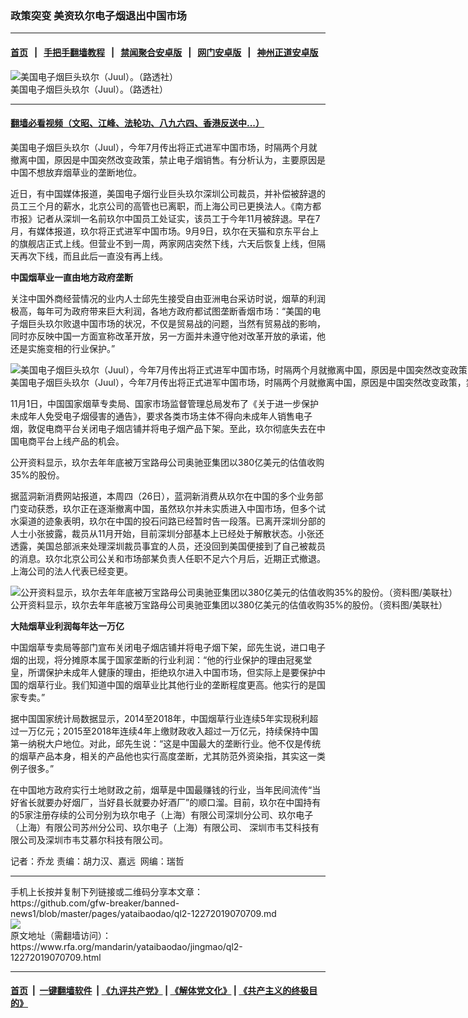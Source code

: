### 政策突变   美资玖尔电子烟退出中国市场 
------------------------

#### [首页](https://github.com/gfw-breaker/banned-news1/blob/master/README.md) &nbsp;&nbsp;|&nbsp;&nbsp; [手把手翻墙教程](https://github.com/gfw-breaker/guides/wiki) &nbsp;&nbsp;|&nbsp;&nbsp; [禁闻聚合安卓版](https://github.com/gfw-breaker/bn-android) &nbsp;&nbsp;|&nbsp;&nbsp; [网门安卓版](https://github.com/oGate2/oGate) &nbsp;&nbsp;|&nbsp;&nbsp; [神州正道安卓版](https://github.com/SzzdOgate/update) 



<div id="headerimg">
 <img alt="美国电子烟巨头玖尔（Juul）。（路透社）" src="https://www.rfa.org/mandarin/yataibaodao/jingmao/ql2-12272019070709.html/2019-09-09T215549Z_1841054897_RC18526E33E0_RTRMADP_3_HEALTH-VAPING.JPG/@@images/bf08a33d-fe33-4588-b0d7-56b6ae85e51c.jpeg" title="美国电子烟巨头玖尔（Juul）。（路透社）"/>
 <div id="headerimgcontents">
  <div id="headerimgcaption">
   <span>
    美国电子烟巨头玖尔（Juul）。（路透社）
   </span>
   <!-- zoomattribute -->
  </div>
  <!-- headerimgcaption -->
 </div>
 <!-- headerimagecontents -->
</div>

<hr/>


#### [翻墙必看视频（文昭、江峰、法轮功、八九六四、香港反送中...）](http://167.172.214.107/home.html)

<div id="storytext">
 <div>
  <div class="slot_header">
  </div>
 </div>
 <p>
 </p>
 <p>
  美国电子烟巨头玖尔（Juul），今年7月传出将正式进军中国市场，时隔两个月就撤离中国，原因是中国突然改变政策，禁止电子烟销售。有分析认为，主要原因是中国不想放弃烟草业的垄断地位。
 </p>
 <p>
  近日，有中国媒体报道，美国电子烟行业巨头玖尔深圳公司裁员，并补偿被辞退的员工三个月的薪水，北京公司的高管也已离职，而上海公司已更换法人。《南方都市报》记者从深圳一名前玖尔中国员工处证实，该员工于今年11月被辞退。早在7月，有媒体报道，玖尔将正式进军中国市场。9月9日，玖尔在天猫和京东平台上的旗舰店正式上线。但营业不到一周，两家网店突然下线，六天后恢复上线，但隔天再次下线，而且此后一直没有再上线。
 </p>
 <p>
 </p>
 <p>
 </p>
 <p>
  <b>
   中国烟草业一直由地方政府垄断
  </b>
 </p>
 <p>
  关注中国外商经营情况的业内人士邱先生接受自由亚洲电台采访时说，烟草的利润极高，每年可为政府带来巨大利润，各地方政府都试图垄断香烟市场：“美国的电子烟巨头玖尔败退中国市场的状况，不仅是贸易战的问题，当然有贸易战的影响，同时亦反映中国一方面宣称改革开放，另一方面并未遵守他对改革开放的承诺，他还是实施变相的行业保护。”
 </p>
 <p>
 </p>
 <p>
  <div class="image-inline captioned" style="width:1500px;">
   <div style="width:1500px;">
    <img alt="美国电子烟巨头玖尔（Juul），今年7月传出将正式进军中国市场，时隔两个月就撤离中国，原因是中国突然改变政策，禁止电子烟销售。（资料图/路透社）" src="https://www.rfa.org/mandarin/yataibaodao/jingmao/ql2-12272019070709.html/2019-12-18T120438Z_1183968445_RC2OXD9OPDNP_RTRMADP_3_JUUL-ECIGARETTES-FDA.JPG" title="美国电子烟巨头玖尔（Juul），今年7月传出将正式进军中国市场，时隔两个月就撤离中国，原因是中国突然改变政策，禁止电子烟销售。（资料图/路透社）"/>
   </div>
   <div class="image-caption">
    <span style="width:1500px;">
     美国电子烟巨头玖尔（Juul），今年7月传出将正式进军中国市场，时隔两个月就撤离中国，原因是中国突然改变政策，禁止电子烟销售。（资料图/路透社）
    </span>
    <span class="copyright">
    </span>
   </div>
  </div>
 </p>
 <p>
  11月1日，中国国家烟草专卖局、国家市场监督管理总局发布了《关于进一步保护未成年人免受电子烟侵害的通告》，要求各类市场主体不得向未成年人销售电子烟，敦促电商平台关闭电子烟店铺并将电子烟产品下架。至此，玖尔彻底失去在中国电商平台上线产品的机会。
 </p>
 <p>
  公开资料显示，玖尔去年年底被万宝路母公司奥驰亚集团以380亿美元的估值收购35%的股份。
 </p>
 <p>
  据蓝洞新消费网站报道，本周四（26日），蓝洞新消费从玖尔在中国的多个业务部门变动获悉，玖尔正在逐渐撤离中国，虽然玖尔并未实质进入中国市场，但多个试水渠道的迹象表明，玖尔在中国的投石问路已经暂时告一段落。已离开深圳分部的人士小张披露，裁员从11月开始，目前深圳分部基本上已经处于解散状态。小张还透露，美国总部派来处理深圳裁员事宜的人员，还没回到美国便接到了自己被裁员的消息。玖尔北京公司公关和市场部某负责人任职不足六个月后，近期正式撤退。上海公司的法人代表已经变更。
 </p>
 <p>
 </p>
 <p>
  <div class="image-inline captioned" style="width:1500px;">
   <div style="width:1500px;">
    <img alt="公开资料显示，玖尔去年年底被万宝路母公司奥驰亚集团以380亿美元的估值收购35%的股份。（资料图/美联社）" src="https://www.rfa.org/mandarin/yataibaodao/jingmao/ql2-12272019070709.html/AP_19268428670213.jpg" title="公开资料显示，玖尔去年年底被万宝路母公司奥驰亚集团以380亿美元的估值收购35%的股份。（资料图/美联社）"/>
   </div>
   <div class="image-caption">
    <span style="width:1500px;">
     公开资料显示，玖尔去年年底被万宝路母公司奥驰亚集团以380亿美元的估值收购35%的股份。（资料图/美联社）
    </span>
    <span class="copyright">
    </span>
   </div>
  </div>
 </p>
 <p>
  <b>
   大陆烟草业利润每年达一万亿
  </b>
 </p>
 <p>
  中国烟草专卖局等部门宣布关闭电子烟店铺并将电子烟下架，邱先生说，进口电子烟的出现，将分摊原本属于国家垄断的行业利润：“他的行业保护的理由冠冕堂皇，所谓保护未成年人健康的理由，拒绝玖尔进入中国市场，但实际上是要保护中国的烟草行业。我们知道中国的烟草业比其他行业的垄断程度更高。他实行的是国家专卖。”
 </p>
 <p>
  据中国国家统计局数据显示，2014至2018年，中国烟草行业连续5年实现税利超过一万亿元；2015至2018年连续4年上缴财政收入超过一万亿元，持续保持中国第一纳税大户地位。对此，邱先生说：“这是中国最大的垄断行业。他不仅是传统的烟草产品本身，相关的产品他也实行高度垄断，尤其防范外资染指，其实这一类例子很多。”
 </p>
 <p>
  在中国地方政府实行土地财政之前，烟草是中国最赚钱的行业，当年民间流传“当好省长就要办好烟厂，当好县长就要办好酒厂”的顺口溜。目前，玖尔在中国持有的5家注册存续的公司分别为玖尔电子（上海）有限公司深圳分公司、玖尔电子（上海）有限公司苏州分公司、玖尔电子（上海）有限公司、 深圳市韦艾科技有限公司及深圳市韦艾慕尔科技有限公司。
 </p>
 <p>
 </p>
 <p>
  记者：乔龙 责编：胡力汉、嘉远  网编：瑞哲
 </p>
</div>

<hr/>
手机上长按并复制下列链接或二维码分享本文章：<br/>
https://github.com/gfw-breaker/banned-news1/blob/master/pages/yataibaodao/ql2-12272019070709.md <br/>
<a href='https://github.com/gfw-breaker/banned-news1/blob/master/pages/yataibaodao/ql2-12272019070709.md'><img src='https://github.com/gfw-breaker/banned-news1/blob/master/pages/yataibaodao/ql2-12272019070709.md.png'/></a> <br/>
原文地址（需翻墙访问）：https://www.rfa.org/mandarin/yataibaodao/jingmao/ql2-12272019070709.html


------------------------
#### [首页](https://github.com/gfw-breaker/banned-news1/blob/master/README.md) &nbsp;|&nbsp; [一键翻墙软件](https://github.com/gfw-breaker/nogfw/blob/master/README.md) &nbsp;| [《九评共产党》](https://github.com/gfw-breaker/9ping.md/blob/master/README.md#九评之一评共产党是什么) | [《解体党文化》](https://github.com/gfw-breaker/jtdwh.md/blob/master/README.md) | [《共产主义的终极目的》](https://github.com/gfw-breaker/gczydzjmd.md/blob/master/README.md)


<img src='http://gfw-breaker.win/banned-news/pages/yataibaodao/ql2-12272019070709.md' width='0px' height='0px'/>